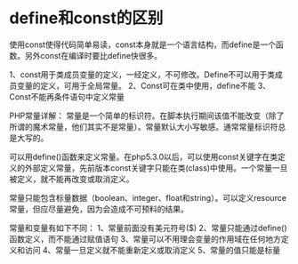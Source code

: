 ﻿# define和const的区别

使用const使得代码简单易读，const本身就是一个语言结构，而define是一个函数。另外const在编译时要比define快很多。

1、const用于类成员变量的定义，一经定义，不可修改。Define不可以用于类成员变量的定义，可用于全局常量。
2、Const可在类中使用，define不能
3、Const不能再条件语句中定义常量


PHP常量详解：
常量是一个简单的标识符。在脚本执行期间该值不能改变（除了所谓的魔术常量，他们其实不是常量）。常量默认大小写敏感。通常常量标识符总是大写的。


可以用define()函数来定义常量。在php5.3.0以后，可以使用const关键字在类定义的外部定义常量，先前版本const关键字只能在类(class)中使用。一个常量一旦被定义，就不能再改变或取消定义。


常量只能包含标量数据（boolean、integer、float和string）。可以定义resource常量，但应尽量避免，因为会造成不可预料的结果。
 

常量和变量有如下不同：
1、常量前面没有美元符号($)
2、常量只能通过define()函数定义，而不能通过赋值语句
3、常量可以不用理会变量的作用域在任何地方定义和访问
4、常量一旦定义就不能重新定义或取消定义
5、常量的值只能是标量

 




